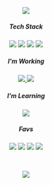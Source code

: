<p align="center">
  <img src="https://capsule-render.vercel.app/api?type=soft&color=gradient&height=80&section=header&text=CORY's%20GitHub&fontSize=18">
</p>

<h5 align="center">Tech Stack</h5>
<p align="center">
  <img src="https://img.shields.io/badge/Swift-FA7343?style=flat-square&logo=Swift&logoColor=white"/>
  <img src="https://img.shields.io/badge/iOS-185dcc?style=flat-square&logo=Apple&logoColor=white"/>
  <img src="https://img.shields.io/badge/Xcode-42addb?style=flat-square&logo=Xcode&logoColor=white"/>
  <img src="https://img.shields.io/badge/Git-F05032?style=flat-square&logo=Git&logoColor=white"/>
</p>

<h5 align="center">I'm Working</h5>
<p align="center">
  <a href="https://apps.apple.com/kr/app/카찹-이동수단-통합앱/id1506198003">
    <img src="https://img.shields.io/badge/Carchap!-3333cc?style=flat-square"/>
  </a>
  <img src="https://img.shields.io/badge/Cake'it-FF4470?style=flat-square"/>
</p>

<h5 align="center">I'm Learning</h5>
<p align="center">
  <img src="https://img.shields.io/badge/JavaScript-F7DF1E?style=flat-square&logo=JavaScript&logoColor=black"/>
</p>

<h5 align="center">Favs</h5>
<p align="center">
  <img src="https://img.shields.io/badge/Youtube-FF0000?style=flat-square&logo=Youtube&logoColor=white"/>
  <img src="https://img.shields.io/badge/Netflix-E50914?style=flat-square&logo=Netflix&logoColor=white"/>
  <img src="https://img.shields.io/badge/Judo-FFFFFF?style=flat-square"/>
  <img src="https://img.shields.io/badge/Apple Music-db3d3d?style=flat-square&logo=Apple Music&logoColor=white"/>
</p>

<br>

<p align="center">
  
  <a href="https://github.com/anuraghazra/github-readme-stats">
  <img align="center" src="https://github-readme-stats.vercel.app/api?username=corykim0829&show_icons=true&hide_title=true&count_private&line_height=32&bg_color=121212&text_color=FFFFFF&icon_color=a4dbd6&hide_border=true&title_color=1ed96f" />
  </a>

</p>
